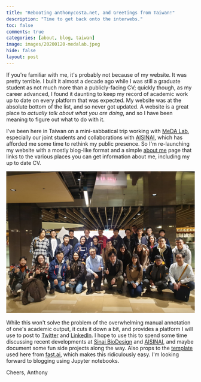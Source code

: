 ```yaml
---
title: "Rebooting anthonycosta.net, and Greetings from Taiwan!"
description: "Time to get back onto the interwebs."
toc: false
comments: true
categories: [about, blog, taiwan]
image: images/20200120-medalab.jpeg
hide: false
layout: post
---
```


If you're familiar with me, it's probably not because of my website. It was pretty terrible. I built it almost a decade ago while I was still a graduate student as not much more than a publicly-facing CV; quickly though, as my career advanced, I found it daunting to keep my record of academic work up to date on every platform that was expected. My website was at the absolute bottom of the list, and so never got updated. A website is a great place to *actually talk about what you are doing*, and so I have been meaning to figure out what to do with it.

I've been here in Taiwan on a mini-sabbatical trip working with [MeDA Lab](https://meda.ai/), especially our joint students and collaborations with [AISINAI](http://aisinai.org/), which has afforded me some time to rethink my public presence. So I'm re-launching my website with a mostly blog-like format and a simple [about me](/about.html) page that links to the various places you can get information about me, including my up to date CV.

![](images/20200120-medalab.jpeg "Lunar New Year Holiday Party with MeDA Lab")

While this won't solve the problem of the overwhelming manual annotation of one's academic output, it cuts it down a bit, and provides a platform I will use to post to [Twitter](https://twitter.com/anthonycosta) and [LinkedIn](https://www.linkedin.com/in/anthony-costa-17005a64/). I hope to use this to spend some time discussing recent developments at [Sinai BioDesign](http://sinaibio.design) and [AISINAI](http://aisinai.org), and maybe document some fun side projects along the way. Also props to the [template](https://github.com/fastai/fast_template) used here from [fast.ai](https://www.fast.ai/), which makes this ridiculously easy. I'm looking forward to blogging using Jupyter notebooks.

Cheers,
Anthony

